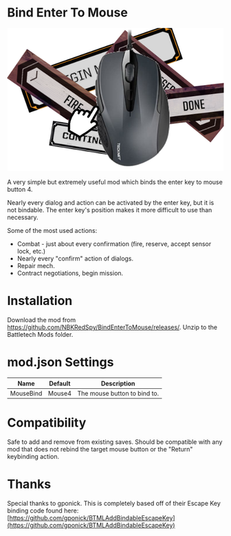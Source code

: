 # Bind Enter To Mouse


![Banner](./Media/Banner.png)


A very simple but extremely useful mod which binds the enter key to mouse button 4.

Nearly every dialog and action can be activated by the enter key, but it is not bindable.  The enter key's position makes it more difficult to use than necessary.

Some of the most used actions:
* Combat - just about every confirmation (fire, reserve, accept sensor lock, etc.)
* Nearly every "confirm" action of dialogs.
* Repair mech.
* Contract negotiations, begin mission.


# Installation
Download the mod from https://github.com/NBKRedSpy/BindEnterToMouse/releases/.  Unzip to the Battletech Mods folder.

# mod.json Settings

|Name|Default|Description|
|--|--|--|
|MouseBind|Mouse4|The mouse button to bind to.  |

# Compatibility 
Safe to add and remove from existing saves.
Should be compatible with any mod that does not rebind the target mouse button or the "Return" keybinding action.


# Thanks

Special thanks to gponick.  This is completely based off of their Escape Key binding code found here:
[https://github.com/gponick/BTMLAddBindableEscapeKey](https://github.com/gponick/BTMLAddBindableEscapeKey)
